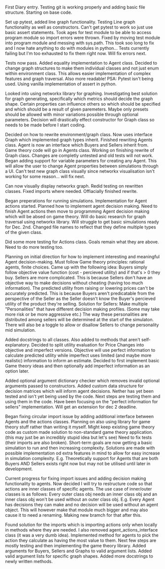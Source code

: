 First Diary entry. 
Testing git is working properly and adding basic file structure. Starting on base code.

Set up pytest, added line graph functionality. Testing Line graph functionality as well as constructors.
Can't get pytest to work so just use basic assert statements. Took ages for test module to be able to access program module so import errors were thrown. Fixed by moving test module into program module and messing with sys.path. This took soo long to fix
and I now hate anything to do with modules in python... Tests currently failing but I'm too exhausted to fix them right now. Will fix errors next.

Tests now pass. Added equality implementation to Agent class. Decided to change graph structures to make them individual classes and not just enum within environment class. This allows easier implementation of complex features and graph traversal. Also more readable!
PSA: Pytest isn't being used. Using vanilla implementation of assert in python.

Looked into using networkx library for graphing. Investigating best solution for graph generating, specifically which metrics should decide the graph shape. Certain properties can influence others so which should be specified and which should be a result of given paremeters. Maybe only presets should be allowed with minor variations possible through optional parameters. Decision will drastically effect constructor for Graph class so needs to be made before I start coding. 

Decided on how to rewrite environment/graph class. Now uses interface Graph which implemented graph types inherit. Finished rewriting Agents class. Agent is now an interface which Buyers and Sellers inherit from. Game theory code will go in Agents class. Working on finishing rewrite of Graph class. Changes are completly untested and old tests will not work. Began adding support for variable parameters for creating any Agent. This will allow the user to change Agent properties between simulations through a UI.
Can't test new graph class visually since networkx visualisation isn't working for some reason... will fix next.

Can now visually display networkx graph. Redid testing on rewritten classes. Fixed imports where needed. Offiacially finished rewrite.

Began preperations for running simulations. Implementation for Agent actions started. Planned how to implement agent decision making. Need to finish Agent actions then move to programming Agent decision making which will be absed on game theory. 
Will do basic research for graph traversal using networkx library. Will struggle to get basic simulations ready for Dec. 2nd. Changed file names to reflect that they define multiple types of the given class. 

Did some more testing for Actions class. Goals remain what they are above. Need to do more testing too.

Planning on initial direction for how to implement interesting and meaningful Agent decision-making. Must follow Game theory principles: rational agents, finite choices. 
Came up with the following idea: Buyers simply follow objective value function (cost - percieved utility) and if that's > 0 they buy. 
Sellers are more complicated. This is because Sellers don't have an objective way
to make decisions without cheating (having too much information). The predicted utility from raising or lowering prices can't be accurately predicted. This is because Buyers aren't predicatable from the perspective of the Seller as the Seller doesn't know the Buyer's percieved utility of the product they're selling. 
Solution for Sellers: Make multiple "Personalities" that have different decision making profiles. (Some may take more risk or be more aggressive etc.) The way these personalities are distributed among sellers will be determined at the start of the simulaton. There will also be a toggle to allow or disallow Sellers to change personality mid simulation.

Added docstrings to all classes. Also added to methods that aren't self-explanatory. Decided to split utility evaluation for Price Changes into objective and imperfect versions. Objective will use perfect information to calculate predicted utility while imperfect uses limited (and maybe more realistic) information to inform an estimate. Decided to first implement basic Game theory ideas and then optionally add imperfect information as an option later.

Added optional argument dictionary checker which removes invalid optional arguments passed to constructors. Added custom data structure for decision matrices which will inform agent decisions. Nether has yet been tested and isn't yet being used by the code. Next steps are testing them and using them in the code. Have been focusing on the "perfect information for sellers" implementation. Will get an extension for dec 2 deadline.

Began fixing circular import issue by adding additional interface between Agents and the actions classes. Planning on also using library for game theory stuff rather than writing it myself. Might keep existing game theory code as custom made solution to non-standard game theory application. (this may just be an incredibly stupid idea but let's see)
Need to fix tests (their imports are also broken). Short-term goals are now getting a basic simulation to run and then increasing complexity. Solutions are made with possible implementation od extra features in mind to allow for easy increase in simulation complexity. E.g. Theoretically support for Agents that are both Buyers AND Sellers exists right now but may not be utilised until later in development.

Current progress for fixing import issues and adding decision making functionality to agents. Now decided I will try to restructure code so that actions are inner classes of specific agents. The use case of inner/outer classes is as follows:
Every outer class obj needs an inner class obj and an inner class obj won't be used without an outer class obj. E.g. Every Agent has decisions they can make and no decision will be used without an agent object. This will however make that module much bigger and may also cause it to need a renaming. Making new bramch for that after this.

Found solution for the imports which is importing actions only when locally in methods where they are needed. I also removed agent_actions_interface class (it was a very dumb idea). Implemented method for agents to pick the action they calculate as having the most value to them. Next few steps are mostly testing and then implementing the game theory library. Added arguments for Buyers, Sellers and Graphs to valid argument lists. Added valid argument lists for specific graph shapes. Added more docstrings to newly written methods.